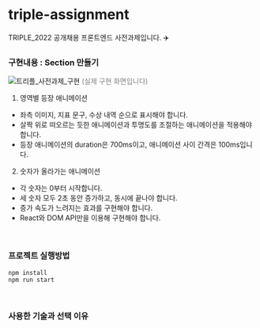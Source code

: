 # triple-assignment

TRIPLE_2022 공개채용 프론트엔드 사전과제입니다. ✈️

### 구현내용 : Section 만들기

![트리플_사전과제_구현](https://user-images.githubusercontent.com/61132249/178098646-d709d305-e971-4eed-aa85-7ce3b5eb84b1.GIF)
<span style="color: grey">(실제 구현 화면입니다)</span>

1. 영역별 등장 애니메이션

- 좌측 이미지, 지표 문구, 수상 내역 순으로 표시해야 합니다.
- 살짝 위로 떠오르는 듯한 애니메이션과 투명도를 조절하는 애니메이션을 적용해야 합니다.
- 등장 애니메이션의 duration은 700ms이고, 애니메이션 사이 간격은 100ms입니다.

2. 숫자가 올라가는 애니메이션

- 각 숫자는 0부터 시작합니다.
- 세 숫자 모두 2초 동안 증가하고, 동시에 끝나야 합니다.
- 증가 속도가 느려지는 효과를 구현해야 합니다.
- React와 DOM API만을 이용해 구현해야 합니다.

<br/>

### 프로젝트 실행방법

```
npm install
npm run start
```

<br/>

### 사용한 기술과 선택 이유
